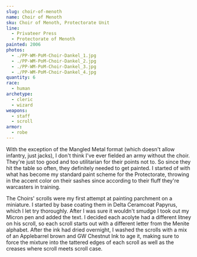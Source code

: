 ```yaml
---
slug: choir-of-menoth
name: Choir of Menoth
sku: Choir of Menoth, Protectorate Unit
line:
  - Privateer Press
  - Protectorate of Menoth
painted: 2006
photos:
  - ./PP-WM-PoM-Choir-Dankel_1.jpg
  - ./PP-WM-PoM-Choir-Dankel_2.jpg
  - ./PP-WM-PoM-Choir-Dankel_3.jpg
  - ./PP-WM-PoM-Choir-Dankel_4.jpg
quantity: 6
race:
  - human
archetype:
  - cleric
  - wizard
weapons:
  - staff
  - scroll
armor:
  - robe
---
```


With the exception of the Mangled Metal format (which doesn't allow infantry, just jacks), I don't think I've ever fielded an army without the choir. They're just too good and too utilitarian for their points not to. So since they hit the table so often, they definitely needed to get painted. I started of with what has become my standard paint scheme for the Protectorate, throwing in the accent color on their sashes since according to their fluff they're warcasters in training.

The Choirs' scrolls were my first attempt at painting parchment on a miniature. I started by base coating them in Delta Ceramcoat Papyrus, which I let try thoroughly. After I was sure it wouldn't smudge I took out my Micron pen and added the text. I decided each acolyte had a different litney on his scroll, so each scroll starts out with a different letter from the Menite alphabet. After the ink had dried overnight, I washed the scrolls with a mix of an Applebarrel brown and GW Chestnut Ink to age it, making sure to force the mixture into the tattered edges of each scroll as well as the creases where scroll meets scroll case.
